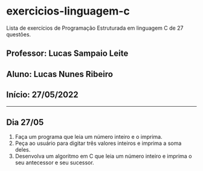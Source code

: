 # exercicios-linguagem-c
Lista de exercícios de Programação Estruturada em linguagem C de 27 questões. 

## Professor: Lucas Sampaio Leite
## Aluno: Lucas Nunes Ribeiro   
## Início: 27/05/2022


***

## Dia 27/05
1. Faça um programa que leia um número inteiro e o imprima.
2. Peça ao usuário para digitar três valores inteiros e imprima a soma deles.
3. Desenvolva um algoritmo em C que leia um número inteiro e imprima o seu antecessor e seu sucessor.
